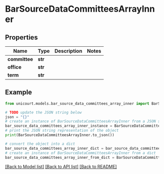 # BarSourceDataCommitteesArrayInner


## Properties

Name | Type | Description | Notes
------------ | ------------- | ------------- | -------------
**committee** | **str** |  | 
**office** | **str** |  | 
**term** | **str** |  | 

## Example

```python
from unicourt.models.bar_source_data_committees_array_inner import BarSourceDataCommitteesArrayInner

# TODO update the JSON string below
json = "{}"
# create an instance of BarSourceDataCommitteesArrayInner from a JSON string
bar_source_data_committees_array_inner_instance = BarSourceDataCommitteesArrayInner.from_json(json)
# print the JSON string representation of the object
print(BarSourceDataCommitteesArrayInner.to_json())

# convert the object into a dict
bar_source_data_committees_array_inner_dict = bar_source_data_committees_array_inner_instance.to_dict()
# create an instance of BarSourceDataCommitteesArrayInner from a dict
bar_source_data_committees_array_inner_from_dict = BarSourceDataCommitteesArrayInner.from_dict(bar_source_data_committees_array_inner_dict)
```
[[Back to Model list]](../README.md#documentation-for-models) [[Back to API list]](../README.md#documentation-for-api-endpoints) [[Back to README]](../README.md)


